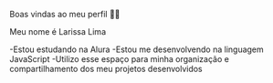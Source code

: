 Boas vindas ao meu perfil 💙💙

Meu nome é Larissa Lima

-Estou estudando na Alura
-Estou me desenvolvendo na linguagem JavaScript
-Utilizo esse espaço para minha organização e compartilhamento dos meu projetos desenvolvidos
